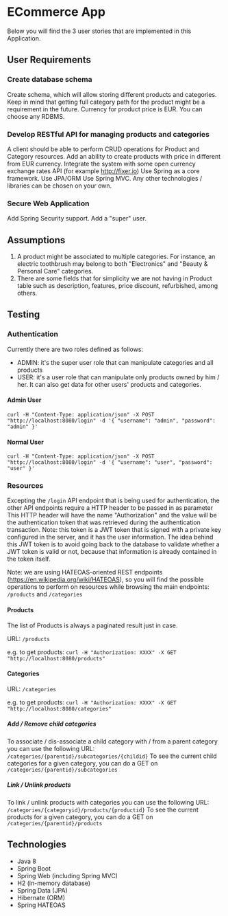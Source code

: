 # ECommerce App

Below you will find the 3 user stories that are implemented in this Application.

## User Requirements

### Create database schema

Create schema, which will allow storing different products and categories.
Keep in mind that getting full category path for the product might be a requirement in the future.
Currency for product price is EUR.
You can choose any RDBMS.

### Develop RESTful API for managing products and categories

A client should be able to perform CRUD operations for Product and Category resources.
Add an ability to create products with price in different from EUR currency. Integrate the system with some open currency exchange rates API (for example http://fixer.io)
Use Spring as a core framework.
Use JPA/ORM
Use Spring MVC.
Any other technologies / libraries can be chosen on your own.

### Secure Web Application

Add Spring Security support.
Add a "super" user.

## Assumptions

1. A product might be associated to multiple categories. For instance, an electric toothbrush may belong to both "Electronics" and "Beauty & Personal Care" categories.
2. There are some fields that for simplicity we are not having in Product table such as description, features, price discount, refurbished, among others.

## Testing

### Authentication

Currently there are two roles defined as follows:
- ADMIN: it's the super user role that can manipulate categories and all products
- USER: it's a user role that can manipulate only products owned by him / her. It can also get data for other users' products and categories.

#### Admin User
`curl -H "Content-Type: application/json" -X POST "http://localhost:8080/login" -d '{ "username": "admin", "password": "admin" }'`

#### Normal User
`curl -H "Content-Type: application/json" -X POST "http://localhost:8080/login" -d '{ "username": "user", "password": "user" }'`

### Resources

Excepting the `/login` API endpoint that is being used for authentication, the other API endpoints require a HTTP header to be passed in as parameter
This HTTP header will have the name "Authorization" and the value will be the authentication token that was retrieved during the authentication transaction.
Note: this token is a JWT token that is signed with a private key configured in the server, and it has the user information.
The idea behind this JWT token is to avoid going back to the database to validate whether a JWT token is valid or not, because that information is already contained in the token itself.

Note: we are using HATEOAS-oriented REST endpoints (https://en.wikipedia.org/wiki/HATEOAS), so you will find the possible operations to perform on resources while browsing the main endpoints: `/products` and `/categories`

#### Products

The list of Products is always a paginated result just in case.

URL: `/products`

e.g. to get products: `curl -H "Authorization: XXXX" -X GET "http://localhost:8080/products"`

#### Categories

URL: `/categories`

e.g. to get products: `curl -H "Authorization: XXXX" -X GET "http://localhost:8080/categories"`

##### Add / Remove child categories

To associate / dis-associate a child category with / from a parent category you can use the following URL: `/categories/{parentid}/subcategories/{childid}`
To see the current child categories for a given category, you can do a GET on `/categories/{parentid}/subcategories`

##### Link / Unlink products

To link / unlink products with categories you can use the following URL: `/categories/{categoryid}/products/{productid}`
To see the current products for a given category, you can do a GET on `/categories/{parentid}/products`

## Technologies

* Java 8
* Spring Boot
* Spring Web (including Spring MVC)
* H2 (in-memory database)
* Spring Data (JPA)
* Hibernate (ORM)
* Spring HATEOAS
